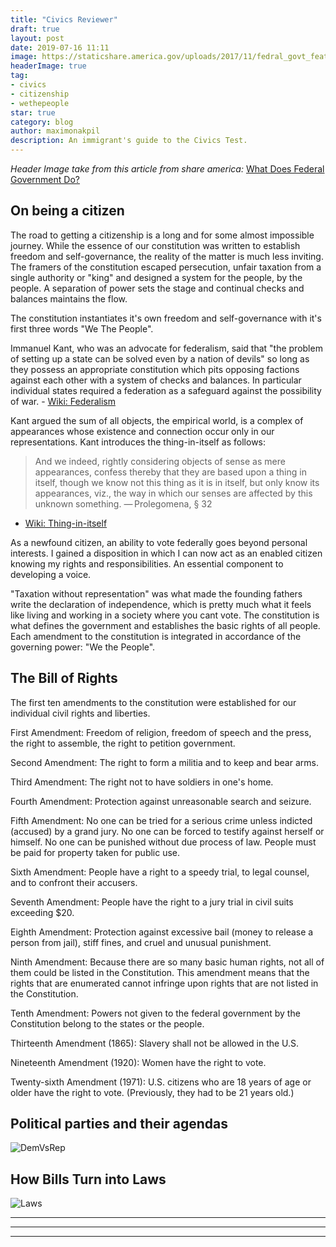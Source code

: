 ```yaml
---
title: "Civics Reviewer"
draft: true
layout: post
date: 2019-07-16 11:11
image: https://staticshare.america.gov/uploads/2017/11/fedral_govt_feature.jpg
headerImage: true
tag:
- civics
- citizenship
- wethepeople
star: true
category: blog
author: maximonakpil
description: An immigrant's guide to the Civics Test.
---
```

_*Header Image take from this article from share america:*_ [What Does Federal Government Do?](https://share.america.gov/what-does-federal-government-do/)

## On being a citizen
The road to getting a citizenship is a long and for some almost impossible journey.
While the essence of our constitution was written to establish freedom and self-governance, the reality of the matter is much less inviting.
The framers of the constitution escaped persecution, unfair taxation from a single authority or "king" and designed a system for the people, by the people. A separation of power sets the stage and continual checks and balances maintains the flow.

The constitution instantiates it's own freedom and self-governance with it's first three words "We The People".

Immanuel Kant, who was an advocate for federalism, said that "the problem of setting up a state can be solved even by a nation of devils" so long as they possess an appropriate constitution which pits opposing factions against each other with a system of checks and balances. In particular individual states required a federation as a safeguard against the possibility of war. - [Wiki: Federalism](https://en.wikipedia.org/wiki/Federalism#Immanuel_Kant)

Kant argued the sum of all objects, the empirical world, is a complex of appearances whose existence and connection occur only in our representations. Kant introduces the thing-in-itself as follows:

> And we indeed,
rightly considering objects of sense as mere appearances,
confess thereby that they are based upon a thing in itself,
though we know not this thing as it is in itself,
but only know its appearances, viz.,
the way in which our senses are affected by this unknown something.
          — Prolegomena, § 32

- [Wiki: Thing-in-itself](https://en.wikipedia.org/wiki/Thing-in-itself)


As a newfound citizen, an ability to vote federally goes beyond personal interests. I gained a disposition in which I can now act as an enabled citizen knowing my rights and responsibilities. An essential component to developing a voice.

"Taxation without representation" was what made the founding fathers write the declaration of independence, which is pretty much what it feels like living and working in a society where you cant vote. The constitution is what defines the government and establishes the basic rights of all people. Each amendment to the constitution is integrated in accordance of the governing power: "We the People".

## The Bill of Rights
The first ten amendments to the constitution were established for our individual civil rights and liberties.

First Amendment:
Freedom of religion, freedom of speech and the press, the right to assemble, the right to petition government.

Second Amendment: The right to form a militia and to keep and bear arms.

Third Amendment: The right not to have soldiers in one's home.

Fourth Amendment: Protection against unreasonable search and seizure.

Fifth Amendment: No one can be tried for a serious crime unless indicted (accused) by a grand jury. No one can be forced to testify against herself or himself. No one can be punished without due process of law. People must be paid for property taken for public use.

Sixth Amendment: People have a right to a speedy trial, to legal counsel, and to confront their accusers.

Seventh Amendment: People have the right to a jury trial in civil suits exceeding $20.

Eighth Amendment: Protection against excessive bail (money to release a person from jail), stiff fines, and cruel and unusual punishment.

Ninth Amendment: Because there are so many basic human rights, not all of them could be listed in the Constitution. This amendment means that the rights that are enumerated cannot infringe upon rights that are not listed in the Constitution.

Tenth Amendment: Powers not given to the federal government by the Constitution belong to the states or the people.

Thirteenth Amendment (1865): Slavery shall not be allowed in the U.S.

Nineteenth Amendment (1920): Women have the right to vote.

Twenty-sixth Amendment (1971): U.S. citizens who are 18 years of age or older have the right to vote. (Previously, they had to be 21 years old.)


## Political parties and their agendas
![DemVsRep](https://live.staticflickr.com/2612/4029557427_1681d59af4_b.jpg)

## How Bills Turn into Laws
![Laws](https://app-usa-modeast-prod-a01239f.s3.amazonaws.com/How_Bill_Becomes_Law.png)

***

***

---
